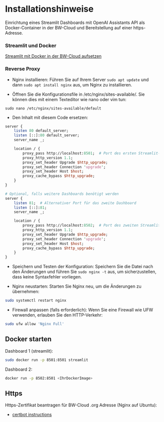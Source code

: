 # Installationshinweise 

Einrichtung eines Streamlit Dashboards mit OpenAI Assistants API als Docker-Container in der BW-Cloud und Bereitstellung auf einer https-Adresse.

### Streamlit und Docker

[Streamlit mit Docker in der BW-Cloud aufsetzen](https://docs.streamlit.io/knowledge-base/tutorials/deploy/docker)

### Reverse Proxy

- Nginx installieren: Führen Sie auf Ihrem Server `sudo apt update` und dann `sudo apt install nginx` aus, um Nginx zu installieren.

- Öffnen Sie die Konfigurationsfile in /etc/nginx/sites-available/. Sie können dies mit einem Texteditor wie nano oder vim tun:

```
sudo nano /etc/nginx/sites-available/default
```

- Den Inhalt mit diesem Code ersetzen:

```perl
server {
    listen 80 default_server;
    listen [::]:80 default_server;
    server_name _;

    location / {
        proxy_pass http://localhost:8501;  # Port des ersten Streamlit-Dashboards
        proxy_http_version 1.1;
        proxy_set_header Upgrade $http_upgrade;
        proxy_set_header Connection 'upgrade';
        proxy_set_header Host $host;
        proxy_cache_bypass $http_upgrade;
    }
}

# Optional, falls weitere Dashboards benötigt werden
server {
    listen 81;  # Alternativer Port für das zweite Dashboard
    listen [::]:81;
    server_name _;

    location / {
        proxy_pass http://localhost:8502;  # Port des zweiten Streamlit-Dashboards
        proxy_http_version 1.1;
        proxy_set_header Upgrade $http_upgrade;
        proxy_set_header Connection 'upgrade';
        proxy_set_header Host $host;
        proxy_cache_bypass $http_upgrade;
    }
}

```

- Speichern und Testen der Konfiguration: Speichern Sie die Datei nach den Änderungen und führen Sie `sudo nginx -t` aus, um sicherzustellen, dass keine Syntaxfehler vorliegen.


- Nginx neustarten: Starten Sie Nginx neu, um die Änderungen zu übernehmen:

```bash
sudo systemctl restart nginx
```

- Firewall anpassen (falls erforderlich): Wenn Sie eine Firewall wie UFW verwenden, erlauben Sie den HTTP-Verkehr:

```bash
sudo ufw allow 'Nginx Full'
```

## Docker starten

Dashboard 1 (streamlit):

```bash
sudo docker run -p 8501:8501 streamlit
```

Dashboard 2:

```bash
docker run -p 8502:8501 <IhrDockerImage>
```

## Https

Https-Zertifikat beantragen für BW-Cloud .org Adresse  (Nginx auf Ubuntu):

- [certbot instructions](https://certbot.eff.org/instructions?ws=nginx&os=ubuntufocal)

